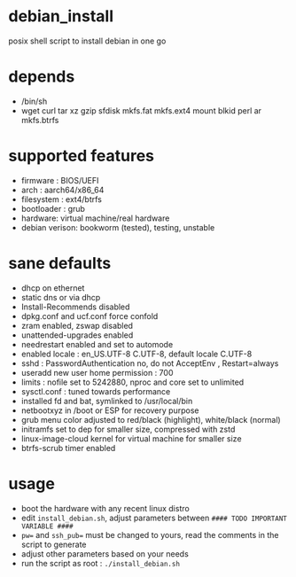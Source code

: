 # debian_install
posix shell script to install debian in one go

# depends
- /bin/sh
- wget curl tar xz gzip sfdisk mkfs.fat mkfs.ext4 mount blkid perl ar mkfs.btrfs

# supported features
- firmware : BIOS/UEFI
- arch : aarch64/x86_64
- filesystem : ext4/btrfs
- bootloader : grub
- hardware: virtual machine/real hardware
- debian verison: bookworm (tested), testing, unstable

# sane defaults
- dhcp on ethernet
- static dns or via dhcp
- Install-Recommends disabled
- dpkg.conf and ucf.conf force confold
- zram enabled, zswap disabled
- unattended-upgrades enabled
- needrestart enabled and set to automode
- enabled locale : en_US.UTF-8 C.UTF-8, default locale C.UTF-8
- sshd : PasswordAuthentication no, do not AcceptEnv , Restart=always
- useradd new user home permission : 700
- limits : nofile set to 5242880, nproc and core set to unlimited
- sysctl.conf : tuned towards performance
- installed fd and bat, symlinked to /usr/local/bin
- netbootxyz in /boot or ESP for recovery purpose
- grub menu color adjusted to red/black (highlight), white/black (normal)
- initramfs set to dep for smaller size, compressed with zstd
- linux-image-cloud kernel for virtual machine for smaller size 
- btrfs-scrub timer enabled

# usage

- boot the hardware with any recent linux distro
- edit `install_debian.sh`, adjust parameters between `#### TODO IMPORTANT VARIABLE ####`
- `pw=` and `ssh_pub=` must be changed to yours, read the comments in the script to generate
- adjust other parameters based on your needs
- run the script as root : `./install_debian.sh`